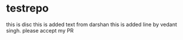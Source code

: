 # testrepo
this is disc
this is added text from darshan
this is added line by vedant singh. please accept my PR
